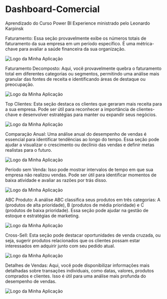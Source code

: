 # Dashboard-Comercial

Aprendizado do Curso Power BI Experience ministrado pelo Leonardo Karpinsk

Faturamento: Essa seção provavelmente exibe os números totais de faturamento da sua empresa em um período específico. É uma métrica-chave para avaliar a saúde financeira da sua organização.

![Logo da Minha Aplicação](faturamento.jneg)

Faturamento Decomposto: Aqui, você provavelmente quebra o faturamento total em diferentes categorias ou segmentos, permitindo uma análise mais granular das fontes de receita e identificando áreas de destaque ou preocupação.

![Logo da Minha Aplicação](Faturamento_Decomposto.jneg)

Top Clientes: Esta seção destaca os clientes que geraram mais receita para a sua empresa. Pode ser útil para reconhecer a importância de clientes-chave e desenvolver estratégias para manter ou expandir seus negócios.

![Logo da Minha Aplicação](TOP_Clientes.jneg)

Comparação Anual: Uma análise anual do desempenho de vendas é essencial para identificar tendências ao longo do tempo. Essa seção pode ajudar a visualizar o crescimento ou declínio das vendas e definir metas realistas para o futuro.

![Logo da Minha Aplicação](Comparacao_anual.jneg)

Período sem Venda: Isso pode mostrar intervalos de tempo em que sua empresa não realizou vendas. Pode ser útil para identificar momentos de baixa atividade e avaliar as razões por trás disso.

![Logo da Minha Aplicação](Período_sem_Venda.jneg)

ABC Produto: A análise ABC classifica seus produtos em três categorias: A (produtos de alta prioridade), B (produtos de média prioridade) e C (produtos de baixa prioridade). Essa seção pode ajudar na gestão de estoque e estratégias de marketing.

![Logo da Minha Aplicação](ABC_Produto.jneg)

Cross-Sell: Esta seção pode destacar oportunidades de venda cruzada, ou seja, sugerir produtos relacionados que os clientes possam estar interessados em adquirir junto com seu pedido atual.

![Logo da Minha Aplicação](Cross_Sell.jneg)

Detalhes de Vendas: Aqui, você pode disponibilizar informações mais detalhadas sobre transações individuais, como datas, valores, produtos comprados e clientes. Isso é útil para uma análise mais profunda do desempenho de vendas.

![Logo da Minha Aplicação](Detalhes_de_vendas.jneg)

